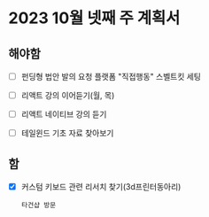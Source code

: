 # 2023 10월 넷째 주 계획서

## 해야함
- [ ] 펀딩형 법안 발의 요청 플랫폼 "직접행동" 스벨트킷 세팅
- [ ] 리액트 강의 이어듣기(월, 목)
- [ ] 리액트 네이티브 강의 듣기
- [ ] 테일윈드 기초 자료 찾아보기
      

## 함
- [x] 커스텀 키보드 관련 리서치 찾기(3d프린터동아리)

      타건샵 방문
